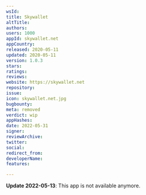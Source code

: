 ```yaml
---
wsId: 
title: Skywallet
altTitle: 
authors: 
users: 1000
appId: skywallet.net
appCountry: 
released: 2020-05-11
updated: 2020-05-11
version: 1.0.3
stars: 
ratings: 
reviews: 
website: https://skywallet.net
repository: 
issue: 
icon: skywallet.net.jpg
bugbounty: 
meta: removed
verdict: wip
appHashes: 
date: 2022-05-31
signer: 
reviewArchive: 
twitter: 
social: 
redirect_from: 
developerName: 
features: 

---
```


**Update 2022-05-13**: This app is not available anymore.


